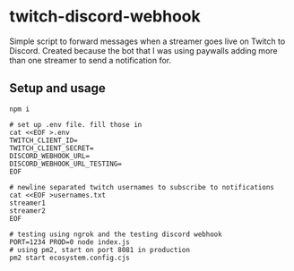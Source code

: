 # twitch-discord-webhook

Simple script to forward messages when a streamer goes live on Twitch to Discord. Created because the bot that I was using paywalls
adding more than one streamer to send a notification for.

## Setup and usage

```
npm i

# set up .env file. fill those in
cat <<EOF >.env
TWITCH_CLIENT_ID=
TWITCH_CLIENT_SECRET=
DISCORD_WEBHOOK_URL=
DISCORD_WEBHOOK_URL_TESTING=
EOF

# newline separated twitch usernames to subscribe to notifications
cat <<EOF >usernames.txt
streamer1
streamer2
EOF

# testing using ngrok and the testing discord webhook
PORT=1234 PROD=0 node index.js
# using pm2, start on port 8081 in production
pm2 start ecosystem.config.cjs
```

